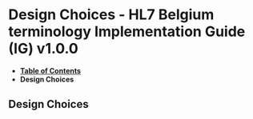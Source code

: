 # Design Choices - HL7 Belgium terminology Implementation Guide (IG) v1.0.0

* [**Table of Contents**](toc.md)
* **Design Choices**

## Design Choices

